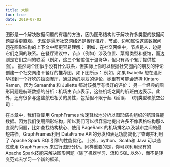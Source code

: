 ```yaml
---
title: 大纲
toc: true
date: 2019-07-02
---
```

图形是一个解决数据问题的有趣的方法，因为图形结构对于解决许多类型的数据问题显得更直观。
无论是遍历社交网络还是餐厅推荐，节点、边和属性这些数据问题在图形结构的上下文中都更容易理解：
例如，在社交网络中，节点是人，边是它们之间的联系。在餐厅建议中，节点（例如）涉及位置、菜肴类型和餐馆，而边则是它们之间的联系（例如，这三个餐馆位于温哥华，但只有两个餐厅提供拉面）。
虽然两个图似乎没有什么联系，但实际上你可以根据社交圈内的朋友的评论创建一个社交网络＋餐厅的推荐图，如下图所示：
例如，如果 Isabella 想在温哥华找到一个好吃的拉面餐厅，通过她的朋友的评论，她很有可能会选择 Kintaro Ramen，因为 Samantha 和 Juliette 都对该餐厅有很好的评价：
另一个经典的图形问题是航班数据的分析：机场由节点表示，这些机场之间的航班由边表示。此外，还有很多与这些航班相关的属性，包括但不限于起飞延误、飞机类型和航空公司：

在本章中，我们将使用 GraphFrames 快速轻松地分析以图形结构组织的航班性能数据。因为我们使用图形结构，所以我们可以很容易地提出许多不像表格结构那么直观的问题，比如查找结构核心、使用 PageRank 的机场排名以及城市之间的最短路径。GraphFrames利用 DataFrame API的分发和表达功能简化了查询并利用了 Apache Spark SQL引擎的性能优化。
此外，python、Scala和 Java 可以通过使用 GraphFrames 来进行图形分析。同样重要的是，你可以利用现有的 Apache Spark技能来解决图形问题（除了机器学习、流和 SQL 以外），而不是转变范式去学习一个新的框架。
